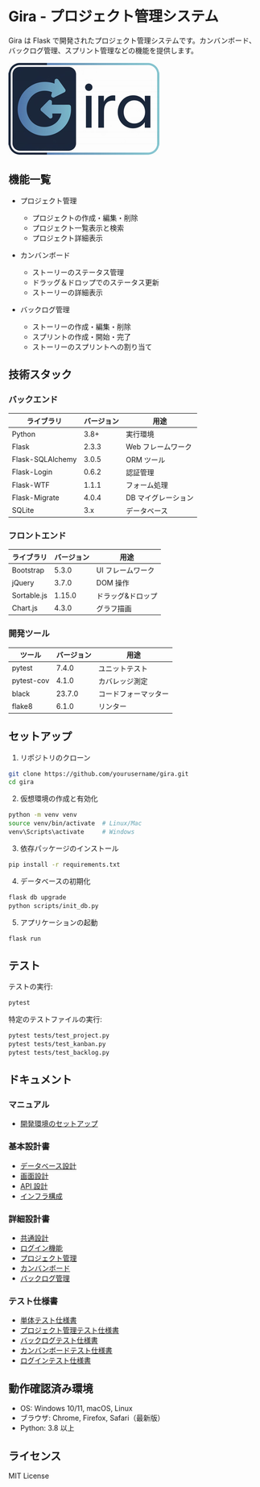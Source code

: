 # Gira - プロジェクト管理システム

Gira は Flask で開発されたプロジェクト管理システムです。カンバンボード、バックログ管理、スプリント管理などの機能を提供します。

![ロゴ](doc/assets/image/logo.png)

## 機能一覧

- プロジェクト管理

  - プロジェクトの作成・編集・削除
  - プロジェクト一覧表示と検索
  - プロジェクト詳細表示

- カンバンボード

  - ストーリーのステータス管理
  - ドラッグ＆ドロップでのステータス更新
  - ストーリーの詳細表示

- バックログ管理
  - ストーリーの作成・編集・削除
  - スプリントの作成・開始・完了
  - ストーリーのスプリントへの割り当て

## 技術スタック

### バックエンド

| ライブラリ       | バージョン | 用途                |
| ---------------- | ---------- | ------------------- |
| Python           | 3.8+       | 実行環境            |
| Flask            | 2.3.3      | Web フレームワーク  |
| Flask-SQLAlchemy | 3.0.5      | ORM ツール          |
| Flask-Login      | 0.6.2      | 認証管理            |
| Flask-WTF        | 1.1.1      | フォーム処理        |
| Flask-Migrate    | 4.0.4      | DB マイグレーション |
| SQLite           | 3.x        | データベース        |

### フロントエンド

| ライブラリ  | バージョン | 用途              |
| ----------- | ---------- | ----------------- |
| Bootstrap   | 5.3.0      | UI フレームワーク |
| jQuery      | 3.7.0      | DOM 操作          |
| Sortable.js | 1.15.0     | ドラッグ&ドロップ |
| Chart.js    | 4.3.0      | グラフ描画        |

### 開発ツール

| ツール     | バージョン | 用途                 |
| ---------- | ---------- | -------------------- |
| pytest     | 7.4.0      | ユニットテスト       |
| pytest-cov | 4.1.0      | カバレッジ測定       |
| black      | 23.7.0     | コードフォーマッター |
| flake8     | 6.1.0      | リンター             |

## セットアップ

1. リポジトリのクローン

```bash
git clone https://github.com/yourusername/gira.git
cd gira
```

2. 仮想環境の作成と有効化

```bash
python -m venv venv
source venv/bin/activate  # Linux/Mac
venv\Scripts\activate     # Windows
```

3. 依存パッケージのインストール

```bash
pip install -r requirements.txt
```

4. データベースの初期化

```bash
flask db upgrade
python scripts/init_db.py
```

5. アプリケーションの起動

```bash
flask run
```

## テスト

テストの実行:

```bash
pytest
```

特定のテストファイルの実行:

```bash
pytest tests/test_project.py
pytest tests/test_kanban.py
pytest tests/test_backlog.py
```

## ドキュメント

### マニュアル

- [開発環境のセットアップ](doc/manual/startup.md)

### 基本設計書

- [データベース設計](doc/basic-design/database.md)
- [画面設計](doc/basic-design/ui-design.md)
- [API 設計](doc/basic-design/api-spec.md)
- [インフラ構成](doc/basic-design/infrastructure.md)

### 詳細設計書

- [共通設計](doc/detail-design/common.md)
- [ログイン機能](doc/detail-design/login.md)
- [プロジェクト管理](doc/detail-design/project.md)
- [カンバンボード](doc/detail-design/kanban.md)
- [バックログ管理](doc/detail-design/backlog.md)

### テスト仕様書

- [単体テスト仕様書](doc/test-case/unit.md)
- [プロジェクト管理テスト仕様書](doc/test-case/project-test-cases.md)
- [バックログテスト仕様書](doc/test-case/backlog-test-cases.md)
- [カンバンボードテスト仕様書](doc/test-case/kanban-test-cases.md)
- [ログインテスト仕様書](doc/test-case/login-test-cases.md)

## 動作確認済み環境

- OS: Windows 10/11, macOS, Linux
- ブラウザ: Chrome, Firefox, Safari（最新版）
- Python: 3.8 以上

## ライセンス

MIT License
